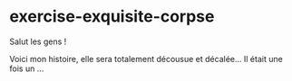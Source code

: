 # exercise-exquisite-corpse
Salut les gens !

Voici mon histoire, elle sera totalement décousue et décalée...
Il était une fois un ...
